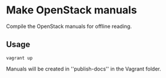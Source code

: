 # Make OpenStack manuals

Compile the OpenStack manuals for offline reading.

## Usage

    vagrant up

Manuals will be created in ''publish-docs'' in the Vagrant folder.
